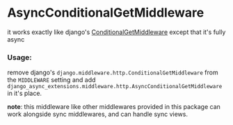 # AsyncConditionalGetMiddleware

it works exactly like django's [ConditionalGetMiddleware](https://docs.djangoproject.com/en/5.1/ref/middleware/#module-django.middleware.http)
except that it's fully async

### Usage:
remove django's `django.middleware.http.ConditionalGetMiddleware` from the `MIDDLEWARE` setting and add
`django_async_extensions.middleware.http.AsyncConditionalGetMiddleware` in it's place.

**note**: this middleware like other middlewares provided in this package can work alongside sync middlewares, and can handle sync views.
